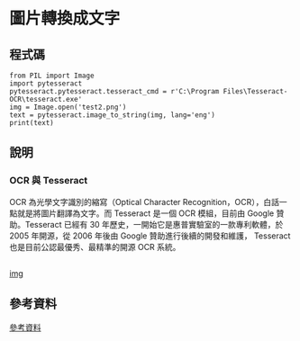 # 圖片轉換成文字

## 程式碼

```
from PIL import Image
import pytesseract
pytesseract.pytesseract.tesseract_cmd = r'C:\Program Files\Tesseract-OCR\tesseract.exe'
img = Image.open('test2.png')
text = pytesseract.image_to_string(img, lang='eng')
print(text)

```

## 說明

### OCR 與 Tesseract

OCR 為光學文字識別的縮寫（Optical Character Recognition，OCR），白話一點就是將圖片翻譯為文字。而 Tesseract 是一個 OCR 模組，目前由 Google 贊助。Tesseract 已經有 30 年歷史，一開始它是惠普實驗室的一款專利軟體，於 2005 年開源，從 2006 年後由 Google 贊助進行後續的開發和維護， Tesseract 也是目前公認最優秀、最精準的開源 OCR 系統。

##

[img](https://github.com/hongyu101094/ai109b/blob/main/HW4/test1.jpg)

## 參考資料

[參考資料](https://medium.com/codingbar/%E4%B8%8D%E6%83%B3%E6%89%93%E5%AD%97-%E7%94%A8-python-%E6%8A%8A%E5%9C%96%E7%89%87%E8%AE%8A%E6%96%87%E5%AD%97-ff1be7f9efef)
